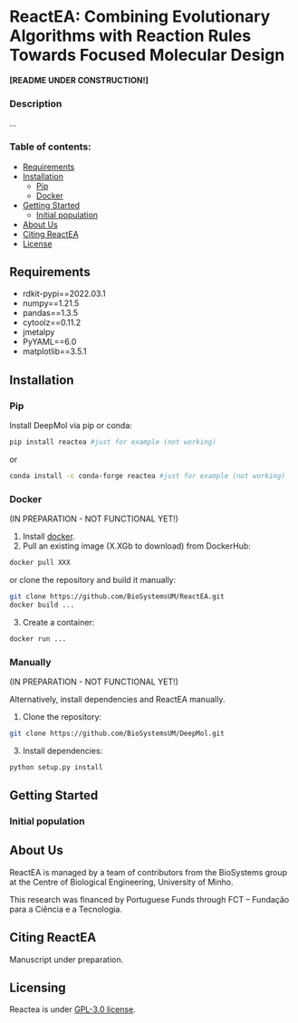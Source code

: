 # ReactEA: Combining Evolutionary Algorithms with Reaction Rules Towards Focused Molecular Design

**[README UNDER CONSTRUCTION!]**

### Description

...

### Table of contents:

- [Requirements](#requirements)
- [Installation](#installation)
    - [Pip](#pip)
    - [Docker](#docker)
- [Getting Started](#getting-started)
    - [Initial population](#initial-population)
- [About Us](#about-us)
- [Citing ReactEA](#citing-reactea)
- [License](#licensing)


## Requirements

- rdkit-pypi==2022.03.1
- numpy==1.21.5
- pandas==1.3.5
- cytoolz==0.11.2
- jmetalpy
- PyYAML==6.0
- matplotlib==3.5.1
  

## Installation

### Pip

Install DeepMol via pip or conda:

```bash
pip install reactea #just for example (not working)
```

or

```bash
conda install -c conda-forge reactea #just for example (not working)
```

### Docker

(IN PREPARATION - NOT FUNCTIONAL YET!)
1. Install [docker](https://docs.docker.com/install/).
2. Pull an existing image (X.XGb to download) from DockerHub:

```bash
docker pull XXX
```

or clone the repository and build it manually:

```bash
git clone https://github.com/BioSystemsUM/ReactEA.git
docker build ...
```

3. Create a container:
```bash
docker run ...
```

### Manually

(IN PREPARATION - NOT FUNCTIONAL YET!)

Alternatively, install dependencies and ReactEA manually.

1. Clone the repository:
```bash
git clone https://github.com/BioSystemsUM/DeepMol.git
```

3. Install dependencies:
```bash
python setup.py install
```

## Getting Started

### Initial population


## About Us

ReactEA is managed by a team of contributors from the BioSystems group 
at the Centre of Biological Engineering, University of Minho.

This research was financed by Portuguese Funds through FCT – Fundação para 
a Ciência e a Tecnologia.

## Citing ReactEA

Manuscript under preparation.

## Licensing

Reactea is under [GPL-3.0 license](https://raw.githubusercontent.com/BioSystemsUM/ReactEA/main/LICENSE?token=GHSAT0AAAAAABRR6Q6KOOQLKSYY3CL2BU66YXJHEXA).